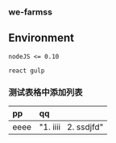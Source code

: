 
### we-farmss


## Environment

    nodeJS <= 0.10

    react gulp

### 测试表格中添加列表
| pp | qq |
|:---|:----|
| eeee |"1. iiii   2. ssdjfd" |

